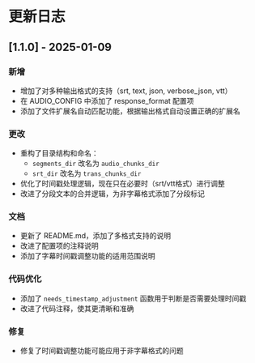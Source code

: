 # 更新日志

## [1.1.0] - 2025-01-09

### 新增
- 增加了对多种输出格式的支持（srt, text, json, verbose_json, vtt）
- 在 AUDIO_CONFIG 中添加了 response_format 配置项
- 添加了文件扩展名自动匹配功能，根据输出格式自动设置正确的扩展名

### 更改
- 重构了目录结构和命名：
  - `segments_dir` 改名为 `audio_chunks_dir`
  - `srt_dir` 改名为 `trans_chunks_dir`
- 优化了时间戳处理逻辑，现在只在必要时（srt/vtt格式）进行调整
- 改进了分段文本的合并逻辑，为非字幕格式添加了分段标记

### 文档
- 更新了 README.md，添加了多格式支持的说明
- 改进了配置项的注释说明
- 添加了字幕时间戳调整功能的适用范围说明

### 代码优化
- 添加了 `needs_timestamp_adjustment` 函数用于判断是否需要处理时间戳
- 改进了代码注释，使其更清晰和准确

### 修复
- 修复了时间戳调整功能可能应用于非字幕格式的问题